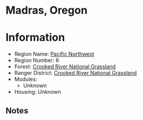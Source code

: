 
Madras, Oregon
==============
  
# Information  
* Region Name: [Pacific Northwest]()  
* Region Number: 6  
* Forest: [Crooked River National Grassland](https://www.fs.usda.gov/ochoco)  
* Ranger District: [Crooked River National Grassland]()  
* Modules:  
  - Unknown  
* Housing: Unknown  
  
## Notes


